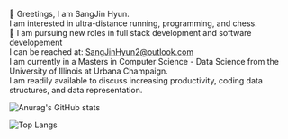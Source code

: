  👋 Greetings, I am SangJin Hyun.\
 I am interested in ultra-distance running, programming, and chess.\
 🌱 I am pursuing new roles in full stack development and software developement \
 I can be reached at: SangJinHyun2@outlook.com\
 I am currently in a Masters in Computer Science - Data Science from the University of Illinois at Urbana Champaign.\
 I am readily available to discuss increasing productivity, coding data structures, and data representation. 

![Anurag's GitHub stats](https://github-readme-stats.vercel.app/api?username=sangjinhyun&show_icons=true&theme=merko&?count_private=true)

![Top Langs](https://github-readme-stats.vercel.app/api/top-langs/?username=SangJinHyun&theme=merko)


<!---
SangJinHyun/SangJinHyun is a ✨ special ✨ repository because its `README.md` (this file) appears on your GitHub profile.
You can click the Preview link to take a look at your changes.
--->
